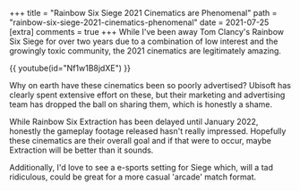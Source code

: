 +++
title = "Rainbow Six Siege 2021 Cinematics are Phenomenal"
path = "rainbow-six-siege-2021-cinematics-phenomenal"
date = 2021-07-25
[extra]
comments = true
+++
While I've been away Tom Clancy's Rainbow Six Siege for over two years due to a combination of low interest and the growingly toxic community, the 2021 cinematics are legitimately amazing.
<!-- more -->

{{ youtube(id="Nf1w1B8jdXE") }}

Why on earth have these cinematics been so poorly advertised? Ubisoft has clearly spent extensive effort on these, but their marketing and advertising team has dropped the ball on sharing them, which is honestly a shame.

While Rainbow Six Extraction has been delayed until January 2022, honestly the gameplay footage released hasn't really impressed. Hopefully these cinematics are their overall goal and if that were to occur, maybe Extraction will be better than it sounds.

Additionally, I'd love to see a e-sports setting for Siege which, will a tad ridiculous, could be great for a more casual 'arcade' match format.